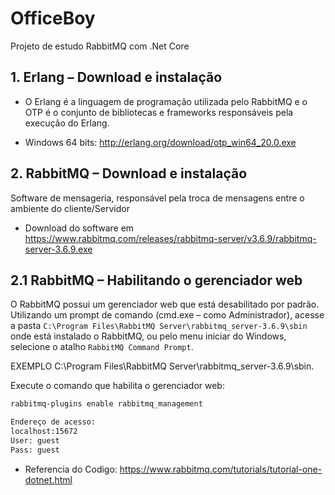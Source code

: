 # OfficeBoy
Projeto de estudo RabbitMQ com .Net Core 

## 1. Erlang – Download e instalação
- O Erlang é a linguagem de programação utilizada pelo RabbitMQ e o OTP é o conjunto de bibliotecas e frameworks responsáveis pela execução do Erlang.

- Windows 64 bits: http://erlang.org/download/otp_win64_20.0.exe

## 2. RabbitMQ – Download e instalação
Software de mensageria, responsável pela troca de mensagens entre o ambiente do cliente/Servidor

- Download do software em https://www.rabbitmq.com/releases/rabbitmq-server/v3.6.9/rabbitmq-server-3.6.9.exe

## 2.1 RabbitMQ – Habilitando o gerenciador web
O RabbitMQ possui um gerenciador web que está desabilitado por padrão. Utilizando um prompt de comando (cmd.exe – como Administrador), acesse a pasta `C:\Program Files\RabbitMQ Server\rabbitmq_server-3.6.9\sbin` onde está instalado o RabbitMQ, ou pelo menu iniciar do Windows, selecione o atalho `RabbitMQ Command Prompt`.

EXEMPLO
C:\Program Files\RabbitMQ Server\rabbitmq_server-3.6.9\sbin.

Execute o comando que habilita o gerenciador web:

```sh
rabbitmq-plugins enable rabbitmq_management
```

```sh
Endereço de acesso: 
localhost:15672
User: guest
Pass: guest
```



- Referencia do Codigo: https://www.rabbitmq.com/tutorials/tutorial-one-dotnet.html
